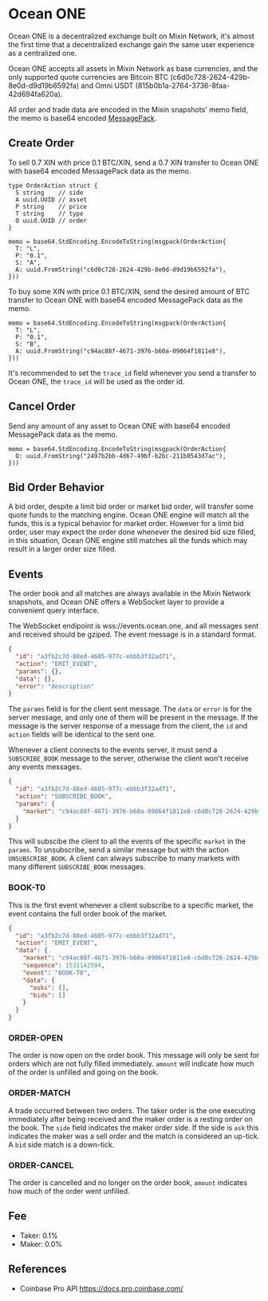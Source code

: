 # Ocean ONE

Ocean ONE is a decentralized exchange built on Mixin Network, it's almost the first time that a decentralized exchange gain the same user experience as a centralized one.

Ocean ONE accepts all assets in Mixin Network as base currencies, and the only supported quote currencies are Bitcoin BTC (c6d0c728-2624-429b-8e0d-d9d19b6592fa) and Omni USDT (815b0b1a-2764-3736-8faa-42d694fa620a).

All order and trade data are encoded in the Mixin snapshots' memo field, the memo is base64 encoded [MessagePack](https://github.com/msgpack).


## Create Order

To sell 0.7 XIN with price 0.1 BTC/XIN, send a 0.7 XIN transfer to Ocean ONE with base64 encoded MessagePack data as the memo.

```golang
type OrderAction struct {
  S string    // side
  A uuid.UUID // asset
  P string    // price
  T string    // type
  O uuid.UUID // order
}

memo = base64.StdEncoding.EncodeToString(msgpack(OrderAction{
  T: "L",
  P: "0.1",
  S: "A",
  A: uuid.FromString("c6d0c728-2624-429b-8e0d-d9d19b6592fa"),
}))
```

To buy some XIN with price 0.1 BTC/XIN, send the desired amount of BTC transfer to Ocean ONE with base64 encoded MessagePack data as the memo.

```golang
memo = base64.StdEncoding.EncodeToString(msgpack(OrderAction{
  T: "L",
  P: "0.1",
  S: "B",
  A: uuid.FromString("c94ac88f-4671-3976-b60a-09064f1811e8"),
}))
```

It's recommended to set the `trace_id` field whenever you send a transfer to Ocean ONE, the `trace_id` will be used as the order id.


## Cancel Order

Send any amount of any asset to Ocean ONE with base64 encoded MessagePack data as the memo.

```golang
memo = base64.StdEncoding.EncodeToString(msgpack(OrderAction{
  O: uuid.FromString("2497b2bb-4d67-49bf-b2bc-211b0543d7ac"),
}))
```


## Bid Order Behavior

A bid order, despite a limit bid order or market bid order, will transfer some quote funds to the matching engine. Ocean ONE engine will match all the funds, this is a typical behavior for market order. However for a limit bid order, user may expect the order done whenever the desired bid size filled, in this situation, Ocean ONE engine still matches all the funds which may result in a larger order size filled.


## Events

The order book and all matches are always available in the Mixin Network snapshots, and Ocean ONE offers a WebSocket layer to provide a convenient query interface.

The WebSocket endipoint is wss://events.ocean.one, and all messages sent and received should be gziped. The event message is in a standard format.

```json
{
  "id": "a3fb2c7d-88ed-4605-977c-ebbb3f32ad71",
  "action": "EMIT_EVENT",
  "params": {},
  "data": {},
  "error": "description"
}
```

The `params` field is for the client sent message. The `data` or `error` is for the server message, and only one of them will be present in the message. If the message is the server response of a message from the client, the `id` and `action` fields will be identical to the sent one.

Whenever a client connects to the events server, it must send a `SUBSCRIBE_BOOK` message to the server, otherwise the client won't receive any events messages.

```json
{
  "id": "a3fb2c7d-88ed-4605-977c-ebbb3f32ad71",
  "action": "SUBSCRIBE_BOOK",
  "params": {
    "market": "c94ac88f-4671-3976-b60a-09064f1811e8-c6d0c728-2624-429b-8e0d-d9d19b6592fa"
  }
}
```

This will subscibe the client to all the events of the specific `market` in the `params`. To unsubscribe, send a similar message but with the action `UNSUBSCRIBE_BOOK`. A client can always subscribe to many markets with many different `SUBSCRIBE_BOOK` messages.


### BOOK-T0

This is the first event whenever a client subscribe to a specific market, the event contains the full order book of the market.

```json
{
  "id": "a3fb2c7d-88ed-4605-977c-ebbb3f32ad71",
  "action": "EMIT_EVENT",
  "data": {
    "market": "c94ac88f-4671-3976-b60a-09064f1811e8-c6d0c728-2624-429b-8e0d-d9d19b6592fa",
    "sequence": 1531142594,
    "event": "BOOK-T0",
    "data": {
      "asks": [],
      "bids": []
    }
  }
}
```


### ORDER-OPEN

The order is now open on the order book. This message will only be sent for orders which are not fully filled immediately. `amount` will indicate how much of the order is unfilled and going on the book.


### ORDER-MATCH

A trade occurred between two orders. The taker order is the one executing immediately after being received and the maker order is a resting order on the book. The `side` field indicates the maker order side. If the side is `ask` this indicates the maker was a sell order and the match is considered an up-tick. A `bid` side match is a down-tick.


### ORDER-CANCEL

The order is cancelled and no longer on the order book, `amount` indicates how much of the order went unfilled.


## Fee

- Taker: 0.1%
- Maker: 0.0%


## References

- Coinbase Pro API https://docs.pro.coinbase.com/
